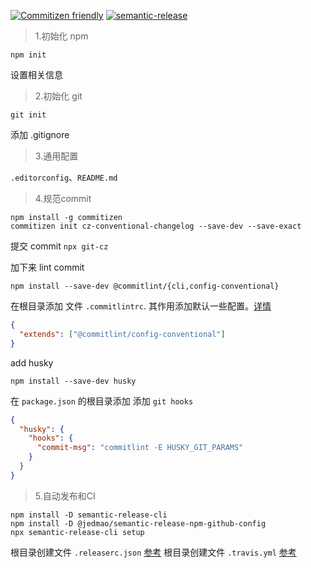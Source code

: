 [![Commitizen friendly](https://img.shields.io/badge/commitizen-friendly-brightgreen.svg)](http://commitizen.github.io/cz-cli/)
[![semantic-release](https://img.shields.io/badge/%20%20%F0%9F%93%A6%F0%9F%9A%80-semantic--release-e10079.svg)](https://github.com/semantic-release/semantic-release)

> 1.初始化 npm

```
npm init
```
设置相关信息

> 2.初始化 git

```
git init
```
添加 .gitignore

> 3.通用配置

`.editorconfig`、`README.md`

> 4.规范commit

```
npm install -g commitizen
commitizen init cz-conventional-changelog --save-dev --save-exact
```
提交 commit `npx git-cz`

加下来 lint commit
```
npm install --save-dev @commitlint/{cli,config-conventional}
```

在根目录添加 文件 `.commitlintrc`. 其作用添加默认一些配置。[详情](https://github.com/conventional-changelog/commitlint/blob/master/@commitlint/config-conventional/index.js)

```json
{
  "extends": ["@commitlint/config-conventional"]
}

```

add husky
```
npm install --save-dev husky
```

在 `package.json` 的根目录添加 添加 `git hooks`

``` json
{
  "husky": {
    "hooks": {
      "commit-msg": "commitlint -E HUSKY_GIT_PARAMS"
    }  
  }
}
```

> 5.自动发布和CI

```shell
npm install -D semantic-release-cli
npm install -D @jedmao/semantic-release-npm-github-config
npx semantic-release-cli setup

```
根目录创建文件 `.releaserc.json` [参考](https://github.com/semantic-release/apm-config)
根目录创建文件 `.travis.yml` [参考](https://github.com/semantic-release/semantic-release/blob/master/docs/recipes/travis.md)
